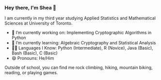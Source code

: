 ### Hey there, I'm Shea 👋

I am currently in my third year studying Applied Statistics and Mathematical Sciences at University of Toronto.

- 🔭 I’m currently working on: Implementing Cryptographic Algorithms in Python
- 🌱 I’m currently learning: Algebraic Cryptography and Statistical Analysis
- 👨‍💻 Languages I Know: Python (Intermediate), R (Novice), Java (Basic), Bash (Basic), C (Basic)
- 😄 Pronouns: He/Him

Outside of school, you can find me rock climbing, hiking, mountain biking, reading, or playing games.
<!--
**shea-m/shea-m** is a ✨ _special_ ✨ repository because its `README.md` (this file) appears on your GitHub profile.

Here are some ideas to get you started:

- 🔭 I’m currently working on ...
- 🌱 I’m currently learning ...
- 👯 I’m looking to collaborate on ...
- 🤔 I’m looking for help with ...
- 💬 Ask me about ...
- 📫 How to reach me: ...
- 😄 Pronouns: ...
- ⚡ Fun fact: ...
-->
